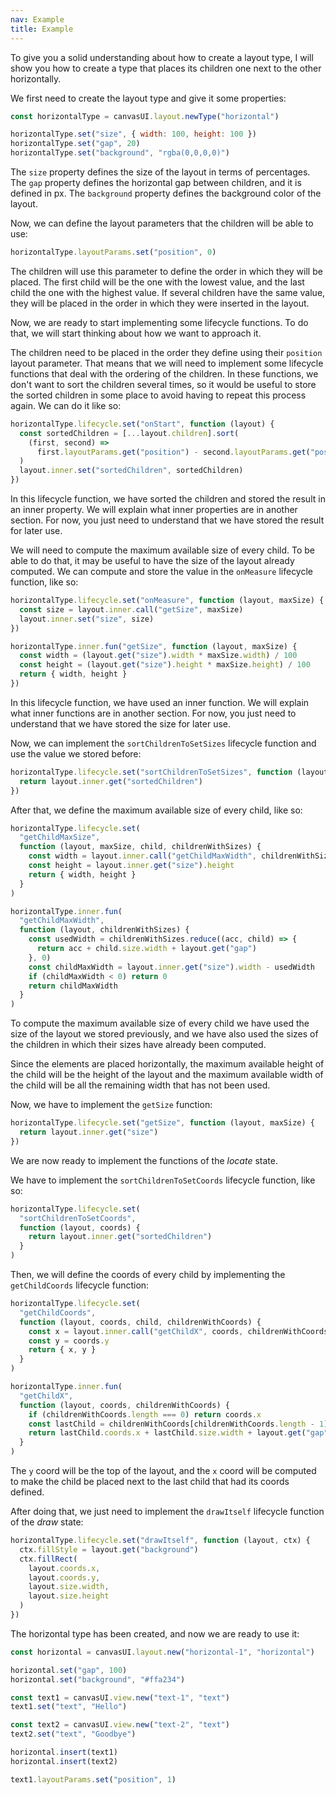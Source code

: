 ```yaml
---
nav: Example
title: Example
---
```


To give you a solid understanding about how to create a layout type, I will show you how to create a type that places its children one next to the other horizontally.

We first need to create the layout type and give it some properties:

```javascript
const horizontalType = canvasUI.layout.newType("horizontal")

horizontalType.set("size", { width: 100, height: 100 })
horizontalType.set("gap", 20)
horizontalType.set("background", "rgba(0,0,0,0)")
```

The `size` property defines the size of the layout in terms of percentages.
The `gap` property defines the horizontal gap between children, and it is defined in px.
The `background` property defines the background color of the layout.

Now, we can define the layout parameters that the children will be able to use:

```javascript
horizontalType.layoutParams.set("position", 0)
```

The children will use this parameter to define the order in which they will be placed. The first child will be the one with the lowest value, and the last child the one with the highest value. If several children have the same value, they will be placed in the order in which they were inserted in the layout.

Now, we are ready to start implementing some lifecycle functions. To do that, we will start thinking about how we want to approach it.

The children need to be placed in the order they define using their `position` layout parameter. That means that we will need to implement some lifecycle functions that deal with the ordering of the children. In these functions, we don't want to sort the children several times, so it would be useful to store the sorted children in some place to avoid having to repeat this process again. We can do it like so:

```javascript
horizontalType.lifecycle.set("onStart", function (layout) {
  const sortedChildren = [...layout.children].sort(
    (first, second) =>
      first.layoutParams.get("position") - second.layoutParams.get("position")
  )
  layout.inner.set("sortedChildren", sortedChildren)
})
```

In this lifecycle function, we have sorted the children and stored the result in an inner property. We will explain what inner properties are in another section. For now, you just need to understand that we have stored the result for later use.

We will need to compute the maximum available size of every child. To be able to do that, it may be useful to have the size of the layout already computed. We can compute and store the value in the `onMeasure` lifecycle function, like so:

```javascript
horizontalType.lifecycle.set("onMeasure", function (layout, maxSize) {
  const size = layout.inner.call("getSize", maxSize)
  layout.inner.set("size", size)
})

horizontalType.inner.fun("getSize", function (layout, maxSize) {
  const width = (layout.get("size").width * maxSize.width) / 100
  const height = (layout.get("size").height * maxSize.height) / 100
  return { width, height }
})
```

In this lifecycle function, we have used an inner function. We will explain what inner functions are in another section. For now, you just need to understand that we have stored the size for later use.

Now, we can implement the `sortChildrenToSetSizes` lifecycle function and use the value we stored before:

```javascript
horizontalType.lifecycle.set("sortChildrenToSetSizes", function (layout) {
  return layout.inner.get("sortedChildren")
})
```

After that, we define the maximum available size of every child, like so:

```javascript
horizontalType.lifecycle.set(
  "getChildMaxSize",
  function (layout, maxSize, child, childrenWithSizes) {
    const width = layout.inner.call("getChildMaxWidth", childrenWithSizes)
    const height = layout.inner.get("size").height
    return { width, height }
  }
)

horizontalType.inner.fun(
  "getChildMaxWidth",
  function (layout, childrenWithSizes) {
    const usedWidth = childrenWithSizes.reduce((acc, child) => {
      return acc + child.size.width + layout.get("gap")
    }, 0)
    const childMaxWidth = layout.inner.get("size").width - usedWidth
    if (childMaxWidth < 0) return 0
    return childMaxWidth
  }
)
```

To compute the maximum available size of every child we have used the size of the layout we stored previously, and we have also used the sizes of the children in which their sizes have already been computed.

Since the elements are placed horizontally, the maximum available height of the child will be the height of the layout and the maximum available width of the child will be all the remaining width that has not been used.

Now, we have to implement the `getSize` function:

```javascript
horizontalType.lifecycle.set("getSize", function (layout, maxSize) {
  return layout.inner.get("size")
})
```

We are now ready to implement the functions of the _locate_ state.

We have to implement the `sortChildrenToSetCoords` lifecycle function, like so:

```javascript
horizontalType.lifecycle.set(
  "sortChildrenToSetCoords",
  function (layout, coords) {
    return layout.inner.get("sortedChildren")
  }
)
```

Then, we will define the coords of every child by implementing the `getChildCoords` lifecycle function:

```javascript
horizontalType.lifecycle.set(
  "getChildCoords",
  function (layout, coords, child, childrenWithCoords) {
    const x = layout.inner.call("getChildX", coords, childrenWithCoords)
    const y = coords.y
    return { x, y }
  }
)

horizontalType.inner.fun(
  "getChildX",
  function (layout, coords, childrenWithCoords) {
    if (childrenWithCoords.length === 0) return coords.x
    const lastChild = childrenWithCoords[childrenWithCoords.length - 1]
    return lastChild.coords.x + lastChild.size.width + layout.get("gap")
  }
)
```

The `y` coord will be the top of the layout, and the `x` coord will be computed to make the child be placed next to the last child that had its coords defined.

After doing that, we just need to implement the `drawItself` lifecycle function of the _draw_ state:

```javascript
horizontalType.lifecycle.set("drawItself", function (layout, ctx) {
  ctx.fillStyle = layout.get("background")
  ctx.fillRect(
    layout.coords.x,
    layout.coords.y,
    layout.size.width,
    layout.size.height
  )
})
```

The horizontal type has been created, and now we are ready to use it:

```javascript
const horizontal = canvasUI.layout.new("horizontal-1", "horizontal")

horizontal.set("gap", 100)
horizontal.set("background", "#ffa234")

const text1 = canvasUI.view.new("text-1", "text")
text1.set("text", "Hello")

const text2 = canvasUI.view.new("text-2", "text")
text2.set("text", "Goodbye")

horizontal.insert(text1)
horizontal.insert(text2)

text1.layoutParams.set("position", 1)
```

